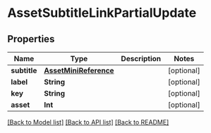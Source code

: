 # AssetSubtitleLinkPartialUpdate

## Properties

Name | Type | Description | Notes
------------ | ------------- | ------------- | -------------
**subtitle** | [**AssetMiniReference**](AssetMiniReference.md) |  | [optional] 
**label** | **String** |  | [optional] 
**key** | **String** |  | [optional] 
**asset** | **Int** |  | [optional] 

[[Back to Model list]](../#documentation-for-models) [[Back to API list]](../#documentation-for-api-endpoints) [[Back to README]](../)


